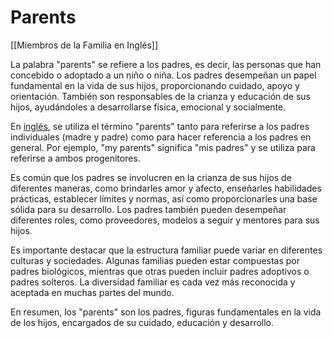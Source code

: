 # Parents

[[Miembros de la Familia en Inglés]]

La palabra "parents" se refiere a los padres, es decir, las personas que han concebido o adoptado a un niño o niña. Los padres desempeñan un papel fundamental en la vida de sus hijos, proporcionando cuidado, apoyo y orientación. También son responsables de la crianza y educación de sus hijos, ayudándoles a desarrollarse física, emocional y socialmente.

En [inglés](), se utiliza el término "parents" tanto para referirse a los padres individuales (madre y padre) como para hacer referencia a los padres en general. Por ejemplo, "my parents" significa "mis padres" y se utiliza para referirse a ambos progenitores.

Es común que los padres se involucren en la crianza de sus hijos de diferentes maneras, como brindarles amor y afecto, enseñarles habilidades prácticas, establecer límites y normas, así como proporcionarles una base sólida para su desarrollo. Los padres también pueden desempeñar diferentes roles, como proveedores, modelos a seguir y mentores para sus hijos.

Es importante destacar que la estructura familiar puede variar en diferentes culturas y sociedades. Algunas familias pueden estar compuestas por padres biológicos, mientras que otras pueden incluir padres adoptivos o padres solteros. La diversidad familiar es cada vez más reconocida y aceptada en muchas partes del mundo.

En resumen, los "parents" son los padres, figuras fundamentales en la vida de los hijos, encargados de su cuidado, educación y desarrollo.